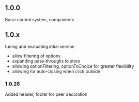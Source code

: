 ## 1.0.0

Basic control system, components

## 1.0.x

tuning and evaluating intial version

* allow filtering of options
* expanding pass-throughs to store
* allowing optionFiltering, optionToChoice for greater
  flexibility
* allowing for auto-closing when click outside

### 1.0.26

Added header, footer for peer decoration
